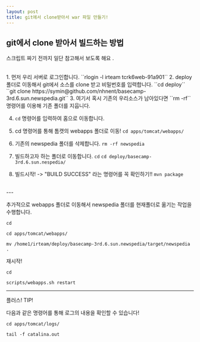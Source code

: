 ```yaml
---
layout: post
title: git에서 clone받아서 war 파일 만들기!
---
```


## git에서 clone 받아서 빌드하는 방법

스크립트 짜기 전까지 일단 참고해서 보도록 해요 .

<br/>
1. 먼저 우리 서버로 로그인합니다.
``rlogin -l irteam tcrk6web-91a901``
2. deploy 폴더로 이동해서 git에서 소스를 clone 받고 비밀번호를 입력합니다. 
``cd deploy``
``git clone https://symin@github.com/nhnent/basecamp-3rd.6.sun.newspedia.git``
3. 여기서 혹시 기존의 우리소스가 남아있다면 ``rm -rf`` 명령어를 이용해 기존 폴더를 지웁니다. 

4. ``cd`` 명령어를 입력하여 홈으로 이동합니다. 

5. cd 명령어를 통해  톰캣의 webapps 폴더로 이동! 
  ``cd apps/tomcat/webapps/``

6.  기존의 newspedia 폴더를 삭제합니다. 
    ``rm -rf newspedia``

7. 빌드하고자 하는 폴더로 이동합니다. 
``cd``
``cd deploy/basecamp-3rd.6.sun.nespedia/``

8. 빌드시작! -> "BUILD SUCCESS" 라는 명령어를 꼭 확인하기!! 
 ``mvn package`` 
<br/>
---

추가적으로 webapps 폴더로 이동해서 newspedia 폴더를 현재폴더로 옮기는 작업을 수행합니다. 

```
cd

cd apps/tomcat/webapps/

mv /home1/irteam/deploy/basecamp-3rd.6.sun.newspedia/target/newspedia .
```

재시작!

```
cd

scripts/webapps.sh restart
```
---

플러스! TIP!

다음과 같은 명령어를 통해 로그의 내용을 확인할 수 있습니다!
```
cd apps/tomcat/logs/

tail -f catalina.out


```
<br/>
